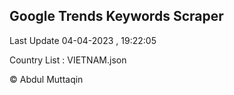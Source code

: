 

## Google Trends Keywords Scraper 
 
Last Update 04-04-2023 , 19:22:05

Country List :
VIETNAM.json



© Abdul Muttaqin 
